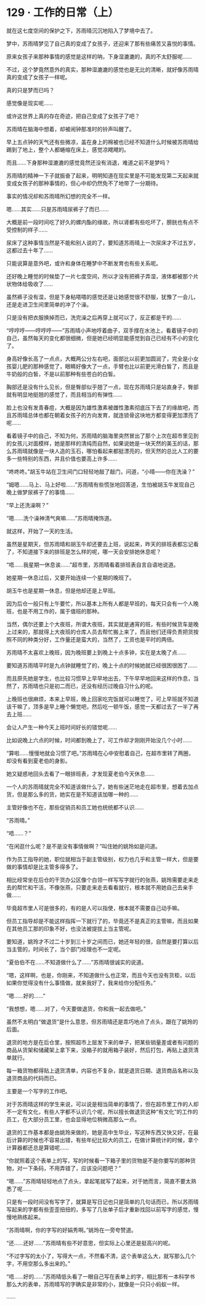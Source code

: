 # 129 · 工作的日常（上）

就在这七度空间的保护之下，苏雨晴沉沉地陷入了梦境中去了。

梦中，苏雨晴梦见了自己真的变成了女孩子，还迎来了那有些痛苦又喜悦的事情。

原来女孩子来那种事情的感觉是这样的呐，下身湿漉漉的，真的不太舒服呢……

不过，这个梦竟然意外的真实，那种湿漉漉的感觉也是无比的清晰，就好像苏雨晴真的变成了女孩子一样呢。

真的只是梦而已吗？

感觉像是现实呢……

或许这世界上真的存在奇迹，把自己变成了女孩子了吧？

苏雨晴在脑海中想着，却被闹钟那准时的铃声叫醒了。

早上五点钟的天气还有些微凉，盖在身上的棉被也已经不知道什么时候被苏雨晴给踢到了地上，整个人都蜷缩在床上，感觉凉飕飕的。

而且……下身那种湿漉漉的感觉竟然还没有消退，难道之前不是梦吗？

苏雨晴的精神一下子就振奋了起来，明明知道在现实里是不可能发现第二天起来就变成女孩子的那种事情的，但心中却仍然免不了地带了一分期待。

事实的情况却和苏雨晴所幻想的完全不一样。

嗯……其实……只是苏雨晴尿裤子了而已……

大概是前一段时间吃了好久的螺内酯的缘故，所以肾都有些吃坏了，膀胱也有点不受控制的样子……

尿床了这种事情当然是不能和别人说的了，要知道苏雨晴上一次尿床才不过五岁，这都过去十年了……

只能说算是意外吧，或许和身体在睡梦中不断发育也有些关系呢。

还好晚上睡觉的时候垫了一片七度空间，所以才没有把裤子弄湿，液体都被那个片状物体给吸收了……

虽然裤子没有湿，但是下身粘嗒嗒的感觉还是让她感觉很不舒服，犹豫了一会儿，还是走进卫生间里简单的冲了个澡。

只是没有把衣服换掉而已，洗完澡之后再穿上就可以了，反正都是干的……

“哼哼哼——哼哼哼——”苏雨晴小声地哼着曲子，双手撑在水池上，看着镜子中的自己，虽然每天的变化都很细微，但是她已经明显能感觉到自己已经有不小的变化了。

身高好像长高了一点点，大概两公分左右吧，面部比以前更加圆润了，完全是小女孩婴儿肥的那种感觉了，眼睛好像大了一点，手臂也比以前更光滑白皙了，而且是牛奶般的白皙，不是以前那种有些苍白的白皙。

胸部还是没有什么见长，但是臀部似乎翘了一点，现在苏雨晴只是站直身子，臀部就有明显地挺翘的感觉了，而且相当的有弹性……

脸上也没有发青春痘，大概是因为雄性激素被雌性激素彻底压下去了的缘故吧，而且苏雨晴总体也都在朝着女孩子的方向发育，就连锁骨这块地方都变得更加漂亮了呢……

看着镜子中的自己，不知为何，苏雨晴的脑海里突然冒出了那个上次在超市里见到的女孩儿对面模样，她是那样的清纯而自然，如果说她是一块天然的美玉的话，那么苏雨晴就像是一块人造的玉石，哪怕看起来都挺漂亮的，但天然的总比人工的要多一些特别的东西，并且价值也要高上许多……

“咚咚咚。”胡玉牛站在卫生间门口轻轻地敲了敲门，问道，“小晴——你在洗澡？”

“姆嗯……马上、马上好啦……”苏雨晴有些慌张地回答道，生怕被胡玉牛发现自己晚上做梦尿裤子了的事情……

“早上还洗澡啊？”

“嗯……洗个澡神清气爽嘛……”苏雨晴掩饰道。

就这样，开始了一天的生活。

虽然是星期天，但苏雨晴和胡玉牛却还要去上班，说起来，昨天的排班表都忘记看了，不知道接下来的排班是怎么样的呢，哪一天会安排她休息呢？

“唔……我星期一休息诶……”超市里，苏雨晴看着排班表自言自语地说道。

她星期一休息过后，又要开始连续一个星期的晚班了。

胡玉牛也是星期一休息，但是他却还是上早班。

因为后仓一般只有上午要忙，所以基本上所有人都是早班的，每天只会有一个人晚班，也是不用工作的，属于值班的那种。

当然，偶尔还要上个大夜班，所谓大夜班，其实就是通宵的班，有些时候货车是晚上过来的，那就得上大夜班的仓库人员去帮忙搬上来了，而且他们还得负责把货按照不同的种类分好，工作量还是蛮大的，当然了，工资也是平时的两倍。

苏雨晴不太喜欢上晚班，因为晚班要上到晚上十点多钟，实在是太晚了点……

要知道苏雨晴平时是九点钟就睡觉了的，晚上十点的时候她就已经很困很困了……

而且原先她是学生，也比较习惯早上早早地出去，下午早早地回来这样的作息，当然了，苏雨晴也只是初二而已，还没有经历过晚自习什么的呢。

上晚班也很麻烦，本来上早班，晚上回家吃完饭就可以睡觉了，可上早班就不知道该干嘛了，顶多是早上睡个懒觉吧，然后吃一顿午饭，感觉一天都过去了一半了再去上班……

会让人产生一种今天上班时间好长的错觉呢……

比如说晚上六点的时候，时间都到晚上了，可工作却才刚刚开始没几个小时……

“算啦……慢慢地就会习惯了吧。”苏雨晴在心中安慰着自己，在超市里转了两圈，却没有看到夏老伯的身影。

她又疑惑地回头去看了一眼排班表，才发现夏老伯今天休息……

一个人的苏雨晴就完全不知道该做什么了，她有些迷茫地走在超市里，想着去加点货，但是那么多的货，她实在是不知道该加哪一种的……

主管好像也不在，那些促销员和员工她也统统都不认识……

“苏雨晴。”

“唔……？”

“在闲逛什么呢？是不是没有事情做啊？”叫住她的姚玲如是问道。

作为员工指导的她，职位就相当于副主管级别，权力也几乎和主管一样大，但是要做的事情却是比主管多得多了。

相比经常坐在后仓的干货办公区像个白领一样写写字就行的张燕，姚玲需要走来走去的帮忙和干活，不像张燕，只要走来走去看看就行，根本就不用她自己去亲手做……

毕竟超市里人可是很多的，有的是人可以指使，根本就不需要自己动手嘛。

但员工指导却是不能这样指挥一下就行了的，毕竟还不是真正的主管嘛，而且如果在其他员工那的印象不好，也没法被提拔上当主管呢。

要知道，姚玲才不过二十岁到三十岁之间而已，她还年轻的很，自然是要打算以后当主管的，时间长了，当个部门经理也不一定呢。

“夏伯伯不在……不知道做什么了……”苏雨晴很诚实的说道。

“嗯，这样啊，也是，你刚来，不知道做什么也正常，而且今天也没有货柜，以后如果你觉得没有什么事情做，就来我好了，我来给你分配任务。”

“嗯……好的……”

“我想想，嗯……对了，今天要做退货，你和我一起去做吧。”

虽然不太明白“做退货”是什么意思，但苏雨晴还是乖巧地点了点头，跟在了姚玲的后面。

退货的地方是在后仓里，按照超市上层发下来的单子，把某些销量差或者有问题的商品从货架和储藏架上拿下来，没箱子的就用箱子装好，然后打包，再贴上退货清单就行。

每一箱货物都得贴上退货清单，内容也不复杂，就是退货日期、退货商品名称以及退货商品的代码而已。

主要是一个写字的工作吧。

对于苏雨晴这样的学生来说，可以说是相当简单的事情了，但在超市里工作的人却不一定有文化，有些人字都不认识几个呢，所以擅长做退货这种“有文化”的工作的员工，在大部分员工里，也会显得地位稍微高那么一点。

退货的工作基本都是由姚玲来做的，她是高中生毕业，写这种东西又快又好，在最后计算的时候也不容易出错，有些年纪比较大的员工，在做计算统计的时候，拿个计算器都还总是算错呢……

“你就照着这个表单上的写，写的时候看一下箱子里的货物是不是你要写的那种货物，对一下条码，不用弄错了，应该没问题吧？”

“嗯……”苏雨晴轻轻地点了点头，拿起笔就写了起来，对于她而言，简直不要太熟悉了呢……

只是有一段时间没有写字了，就算是写日记也只是简单的几句话而已，所以苏雨晴写起来的字都有些歪歪扭扭的，多写了几张单子后才重新找回以前写字的感觉，慢慢地熟练起来。

“苏雨晴啊，你的字写的好娟秀啊。”姚玲在一旁夸赞道。

“还……还好……”苏雨晴有些不好意思，但实际上心里还是挺高兴的呢。

“不过字写的太小了，写得大一点，不然看不清，这个表单这么大，就写那么几个字，不用空那么多出来的。”

“唔……好的……”苏雨晴低头看了一眼自己写在表单上的字，相比那有一本科学书那么大的表单，苏雨晴写的字确实是非常的小，就像是一只只小蚂蚁一样。

……
